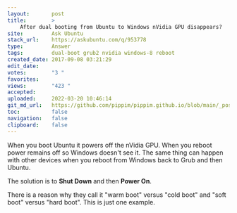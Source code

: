 ```yaml
---
layout:       post
title:        >
    After dual booting from Ubuntu to Windows nVidia GPU disappears?
site:         Ask Ubuntu
stack_url:    https://askubuntu.com/q/953778
type:         Answer
tags:         dual-boot grub2 nvidia windows-8 reboot
created_date: 2017-09-08 03:21:29
edit_date:    
votes:        "3 "
favorites:    
views:        "423 "
accepted:     
uploaded:     2022-03-20 10:46:14
git_md_url:   https://github.com/pippim/pippim.github.io/blob/main/_posts/2017/2017-09-08-After-dual-booting-from-Ubuntu-to-Windows-nVidia-GPU-disappears_.md
toc:          false
navigation:   false
clipboard:    false
---
```


When you boot Ubuntu it powers off the nVidia GPU. When you reboot power remains off so Windows doesn't see it. The same thing can happen with other devices when you reboot from Windows back to Grub and then Ubuntu.

The solution is to **Shut Down** and then **Power On**.

There is a reason why they call it "warm boot" versus "cold boot" and "soft boot" versus "hard boot". This is just one example.
